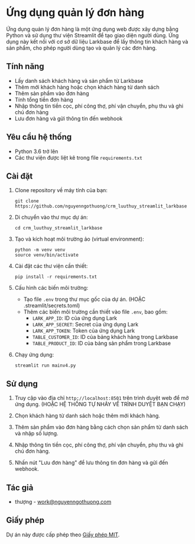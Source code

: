 # Ứng dụng quản lý đơn hàng

Ứng dụng quản lý đơn hàng là một ứng dụng web được xây dựng bằng Python và sử dụng thư viện Streamlit để tạo giao diện người dùng. Ứng dụng này kết nối với cơ sở dữ liệu Larkbase để lấy thông tin khách hàng và sản phẩm, cho phép người dùng tạo và quản lý các đơn hàng.

## Tính năng

- Lấy danh sách khách hàng và sản phẩm từ Larkbase
- Thêm mới khách hàng hoặc chọn khách hàng từ danh sách
- Thêm sản phẩm vào đơn hàng
- Tính tổng tiền đơn hàng
- Nhập thông tin tiền cọc, phí công thợ, phí vận chuyển, phụ thu và ghi chú đơn hàng
- Lưu đơn hàng và gửi thông tin đến webhook

## Yêu cầu hệ thống

- Python 3.6 trở lên
- Các thư viện được liệt kê trong file `requirements.txt`

## Cài đặt

1. Clone repository về máy tính của bạn:

   ```
   git clone https://github.com/nguyenngothuong/crm_luuthuy_streamlit_larkbase
   ```

2. Di chuyển vào thư mục dự án:

   ```
   cd crm_luuthuy_streamlit_larkbase
   ```

3. Tạo và kích hoạt môi trường ảo (virtual environment):

   ```
   python -m venv venv
   source venv/bin/activate
   ```

4. Cài đặt các thư viện cần thiết:

   ```
   pip install -r requirements.txt
   ```

5. Cấu hình các biến môi trường:

   - Tạo file `.env` trong thư mục gốc của dự án. (HOẶC .streamlit/secrets.toml)
   - Thêm các biến môi trường cần thiết vào file `.env`, bao gồm:
     - `LARK_APP_ID`: ID của ứng dụng Lark
     - `LARK_APP_SECRET`: Secret của ứng dụng Lark
     - `LARK_APP_TOKEN`: Token của ứng dụng Lark
     - `TABLE_CUSTOMER_ID`: ID của bảng khách hàng trong Larkbase
     - `TABLE_PRODUCT_ID`: ID của bảng sản phẩm trong Larkbase

6. Chạy ứng dụng:

   ```
   streamlit run mainv4.py
   ```

## Sử dụng

1. Truy cập vào địa chỉ `http://localhost:8501` trên trình duyệt web để mở ứng dụng. (HOẶC HỆ THỐNG TỰ NHẢY VỀ TRÌNH DUYỆT BẠN CHẠY)

2. Chọn khách hàng từ danh sách hoặc thêm mới khách hàng.

3. Thêm sản phẩm vào đơn hàng bằng cách chọn sản phẩm từ danh sách và nhập số lượng.

4. Nhập thông tin tiền cọc, phí công thợ, phí vận chuyển, phụ thu và ghi chú đơn hàng.

5. Nhấn nút "Lưu đơn hàng" để lưu thông tin đơn hàng và gửi đến webhook.

## Tác giả

- thượng - work@nguyenngothuong.com

## Giấy phép

Dự án này được cấp phép theo [Giấy phép MIT](LICENSE).
